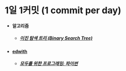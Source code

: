 # 1일 1커밋 (1 commit per day)
<ul>
  <li>
    <h4>
    알고리즘
    </h4>  
    <ul>
      <li>
        <h5>
        <a href =""> 이진 탐색 트리 (Binary Search Tree)
        </h5>
      </li>
    </ul>
  </li>
    <li>
    <h4>
      <a href ="https://www.edwith.org/">edwith</a>
      </h4>
    <ul>
        <li>
          <h5>
      <a href ="https://github.com/jysaa5/VioletCheese_Study_Python/tree/master/Edwith/Programming_for_everyone">모두를 위한 프로그래밍: 파이썬</a>
          </h5>
        </li>
      </ul>
  </li>
</ul>

